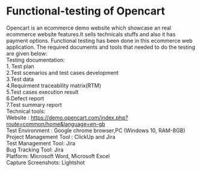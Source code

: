 # Functional-testing of Opencart 

Opencart is an ecommerce demo website which showcase an real ecommerce website features.It sells technicals stuffs and also it has payment options.
Functional testing has been done in this ecommerce web application. The required documents and tools that needed to do the testing are given below:<br>Testing documentation:<br>1. Test plan<br>2.Test scenarios and test cases development<br>3.Test data<br>4.Requirment traceability matrix(RTM)<br>5.Test cases execution result<br>6.Defect report<br>7.Test summary report<br>Technical tools:<br>Website : https://demo.opencart.com/index.php?route=common/home&language=en-gb<br>Test Environment : Google chrome browser,PC (Windows 10, RAM-8GB)<br>Project Management Tool : ClickUp and Jira<br>Test Management Tool: Jira<br>Bug Tracking Tool: Jira<br>Platform: Microsoft Word, Microsoft Excel<br> Capture Screenshots: Lightshot<br>


